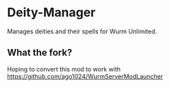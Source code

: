 # Deity-Manager
Manages deities and their spells for Wurm Unlimited.

## What the fork?
Hoping to convert this mod to work with https://github.com/ago1024/WurmServerModLauncher
